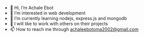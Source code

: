 - 👋 Hi, I’m Achale Ebot
- 👀 I’m interested in web development
- 🌱 I’m currently learning nodejs, express.js and mongodb
- 💞️ I will like to work with others on their projects
- 📫 How to reach me through achaleebotoma2002@gmail.com

<!---
EbotProg/EbotProg is a ✨ special ✨ repository because its `README.md` (this file) appears on your GitHub profile.
You can click the Preview link to take a look at your changes.
--->
